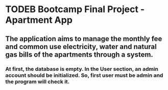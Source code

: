 # TODEB Bootcamp Final Project - Apartment App
## The application aims to manage the monthly fee and common use electricity, water and natural gas bills of the apartments through a system.

### At first, the database is empty. In the User section, an admin account should be initialized. So, first user must be admin and the program will check it.

